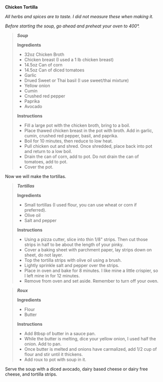 **Chicken Tortilla**

*All herbs and spices are to taste. I did not measure these when making it.*

*Before starting the soup, go ahead and preheat your oven to 400°.*

> ***Soup***
> 
>    **Ingredients** 
>    - 32oz Chicken Broth
>    - Chicken breast (I used a 1 lb chicken breast)
>    - 14.5oz Can of corn
>    - 14.5oz Can of diced tomatoes
>    - Garlic
>    - Drued Sweet or Thai basil (I use sweet/thai mixture)
>    - Yellow onion
>    - Cumin
>    - Crushed red pepper
>    - Paprika
>    - Avocado
> 
> **Instructions** 
> - Fill a large pot with the chicken broth, bring to a boil.
> - Place thawed chicken breast in the pot with broth. Add in garlic, cumin, crushed red pepper, basil, and paprika.
> - Boil for 10 minutes, then reduce to low heat.
> - Pull chicken out and shred. Once shredded, place back into pot and return to a low boil.
> - Drain the can of corn, add to pot. Do not drain the can of tomatoes, add to pot.
> - Cover the pot.

Now we will make the tortillas.

> ***Tortillas***
> 
> **Ingredients**
> - Small tortillas (I used flour, you can use wheat or corn if preferred).
> - Olive oil
> - Salt and pepper
> 
> **Instructions**
>
> - Using a pizza cutter, slice into thin 1/8" strips. Then cut those strips in half to be about the length of your pinky.
> - Cover a baking sheet with parchment paper, lay strips down on sheet, do not layer.
> - Top the tortilla strips with olive oil using a brush.
> - Lightly sprinkle salt and pepper over the strips.
> - Place in oven and bake for 8 minutes. I like mine a little crispier, so I left mine in for 12 minutes.
> - Remove from oven and set aside. Remember to turn off your oven.

> ***Roux***
> 
>    **Ingredients** 
>    - Flour
>    - Butter
>
> **Instructions**
>
> - Add 8tbsp of butter in a sauce pan.
> - While the butter is melting, dice your yellow onion, I used half the onion. Add to pan.
> - Once butter is melted and onions have carmalized, add 1/2 cup of flour and stir until it thickens.
> - Add roux to pot with soup in it.

Serve the soup with a diced avocado, dairy based cheese or dairy free cheese, and tortilla strips.